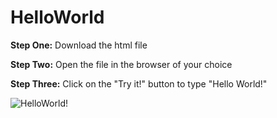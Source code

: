 # HelloWorld

**Step One:**
Download the html file

**Step Two:**
Open the file in the browser of your choice

**Step Three:**
Click on the "Try it!" button to type "Hello World!"


![HelloWorld!](“HelloWorld!.png”)
